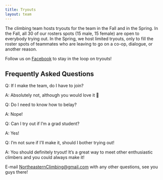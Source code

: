 ```yaml
---
title: Tryouts
layout: team
---
```

The climbing team hosts tryouts for the team in the Fall and in the
Spring. In the Fall, all 30 of our rosters spots (15 male, 15 female)
are open to everybody trying out. In the Spring, we host limited
tryouts, only to fill the roster spots of teammates who are leaving to
go on a co-op, dialogue, or another reason.

Follow us on [Facebook](https://www.facebook.com/northeasternclimbing/)
to stay in the loop on tryouts!

## Frequently Asked Questions

Q: If I make the team, do I have to join?

A: Absolutely not, although you would love it 🙂

Q: Do I need to know how to belay?

A: Nope!

Q: Can I try out if I’m a grad student?

A: Yes!

Q: I’m not sure if I’ll make it, should I bother trying out!

A: You should definitely tryout! It’s a great way to meet other enthusiastic climbers and you could always make it!

E-mail NortheasternClimbing@gmail.com with any other questions, see you guys there!